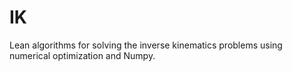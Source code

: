 # IK
Lean algorithms for solving the inverse kinematics problems using numerical optimization and Numpy.
